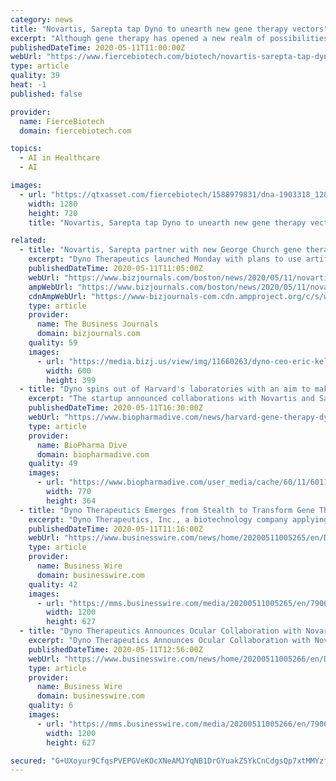 ```yaml
---
category: news
title: "Novartis, Sarepta tap Dyno to unearth new gene therapy vectors"
excerpt: "Although gene therapy has opened a new realm of possibilities, its delivery vehicles have held it back. Dyno Therapeutics is on a mission to change that—and it’s coming out of stealth with artificial-intelligence-powered technology and partnerships with Novartis and Sarepta Therapeutics that could net it up to $2 billion."
publishedDateTime: 2020-05-11T11:00:00Z
webUrl: "https://www.fiercebiotech.com/biotech/novartis-sarepta-tap-dyno-to-unearth-new-gene-therapy-vectors"
type: article
quality: 39
heat: -1
published: false

provider:
  name: FierceBiotech
  domain: fiercebiotech.com

topics:
  - AI in Healthcare
  - AI

images:
  - url: "https://qtxasset.com/fiercebiotech/1588979831/dna-1903318_1280.jpg/dna-1903318_1280.jpg?t.2eZ5FSDr1S5ybezl5h3kF0HskfKFHY"
    width: 1280
    height: 720
    title: "Novartis, Sarepta tap Dyno to unearth new gene therapy vectors"

related:
  - title: "Novartis, Sarepta partner with new George Church gene therapy startup"
    excerpt: "Dyno Therapeutics launched Monday with plans to use artificial intelligence to expand the use of gene therapy. The company was co-founded by George Church, the noted Harvard University geneticist, and others."
    publishedDateTime: 2020-05-11T11:05:00Z
    webUrl: "https://www.bizjournals.com/boston/news/2020/05/11/novartis-sarepta-partner-with-new-george-church.html"
    ampWebUrl: "https://www.bizjournals.com/boston/news/2020/05/11/novartis-sarepta-partner-with-new-george-church.amp.html"
    cdnAmpWebUrl: "https://www-bizjournals-com.cdn.ampproject.org/c/s/www.bizjournals.com/boston/news/2020/05/11/novartis-sarepta-partner-with-new-george-church.amp.html"
    type: article
    provider:
      name: The Business Journals
      domain: bizjournals.com
    quality: 59
    images:
      - url: "https://media.bizj.us/view/img/11660263/dyno-ceo-eric-kelsic*600xx2201-1467-0-367.jpg"
        width: 600
        height: 399
  - title: "Dyno spins out of Harvard's laboratories with an aim to make gene therapy better"
    excerpt: "The startup announced collaborations with Novartis and Sarepta, both leading gene therapy makers, that could be worth $2 billion in total."
    publishedDateTime: 2020-05-11T16:30:00Z
    webUrl: "https://www.biopharmadive.com/news/harvard-gene-therapy-dyno-sarepta-novartis/577675/"
    type: article
    provider:
      name: BioPharma Dive
      domain: biopharmadive.com
    quality: 49
    images:
      - url: "https://www.biopharmadive.com/user_media/cache/60/11/6011147973e6d6690c235b55cfd22dac.jpg"
        width: 770
        height: 364
  - title: "Dyno Therapeutics Emerges from Stealth to Transform Gene Therapy Using Artificial Intelligence"
    excerpt: "Dyno Therapeutics, Inc., a biotechnology company applying artificial intelligence (AI) to gene therapy, today announced the company’s launch from stealth mode with its proprietary platform, CapsidMap™."
    publishedDateTime: 2020-05-11T11:16:00Z
    webUrl: "https://www.businesswire.com/news/home/20200511005265/en/Dyno-Therapeutics-Emerges-Stealth-Transform-Gene-Therapy"
    type: article
    provider:
      name: Business Wire
      domain: businesswire.com
    quality: 42
    images:
      - url: "https://mms.businesswire.com/media/20200511005265/en/790645/23/Dyno-Logo-Final-050820.jpg"
        width: 1200
        height: 627
  - title: "Dyno Therapeutics Announces Ocular Collaboration with Novartis to Develop Improved Gene Therapies with AAV Vectors based on AI Technology"
    excerpt: "Dyno Therapeutics Announces Ocular Collaboration with Novartis to Develop Improved Gene Therapies with AAV Vectors based on AI Technology"
    publishedDateTime: 2020-05-11T12:56:00Z
    webUrl: "https://www.businesswire.com/news/home/20200511005266/en/Dyno-Therapeutics-Announces-Ocular-Collaboration-Novartis-Develop"
    type: article
    provider:
      name: Business Wire
      domain: businesswire.com
    quality: 6
    images:
      - url: "https://mms.businesswire.com/media/20200511005266/en/790645/23/Dyno-Logo-Final-050820.jpg"
        width: 1200
        height: 627

secured: "G+UXoyur9CfqsPVEPGVeKOcXNeAMJYqNB1DrGYuakZSYkCnCdgsQp7xtMMYzfrHI88fFtpnr1vlGEMsMQlWHmuyJizxdzHPPuTxX7FZZEk7QxhOcQU8BCud77JRpSMEeARmNI+747CWGVs66azevcceE0TZGhxbs/cyLX+1WQT3TiRrFs8sIS+5tXfcyX39lqZBt1pH7our8UlAtIlFS9LRqGJzeElmAR2gJe4IEepthvRkd6leA8VXoiTceSqh7J28NkXSJUckAD8ZWK7NXBNNeGVbe9ldI7vka/yZ9+dcf8xwXn8CPEt1tB9BLxYj181xeGVDDJVs0lrD+FgomxWM3y7CAIwdqdl71xmulmWsDgV6KAdr3VZG/YbCm7sUvPpILUZjlUxCPTLOoZyCxdFIqZ6qfdcKDXrkb+PgZ5hQfSs6hsvpzYipGRXkjHsDyHgtBXrLsew+T1q7tf8z4Vo2Us3qbazDmL+rdi8V4UVE=;oy6xTdbBotjyE/GqBzFQMg=="
---
```


